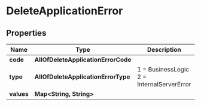 # DeleteApplicationError

## Properties
Name | Type | Description | Notes
------------ | ------------- | ------------- | -------------
**code** | **AllOfDeleteApplicationErrorCode** |  |  [optional]
**type** | **AllOfDeleteApplicationErrorType** |   1 &#x3D; BusinessLogic  2 &#x3D; InternalServerError |  [optional]
**values** | **Map&lt;String, String&gt;** |  |  [optional]
